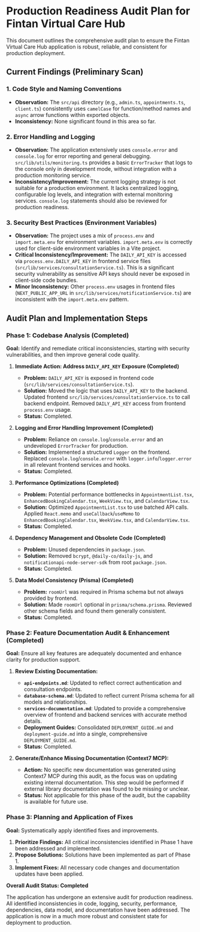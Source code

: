 # Production Readiness Audit Plan for Fintan Virtual Care Hub

This document outlines the comprehensive audit plan to ensure the Fintan Virtual Care Hub application is robust, reliable, and consistent for production deployment.

## Current Findings (Preliminary Scan)

### 1. Code Style and Naming Conventions
*   **Observation:** The `src/api` directory (e.g., `admin.ts`, `appointments.ts`, `client.ts`) consistently uses `camelCase` for function/method names and `async` arrow functions within exported objects.
*   **Inconsistency:** None significant found in this area so far.

### 2. Error Handling and Logging
*   **Observation:** The application extensively uses `console.error` and `console.log` for error reporting and general debugging. `src/lib/utils/monitoring.ts` provides a basic `ErrorTracker` that logs to the console only in development mode, without integration with a production monitoring service.
*   **Inconsistency/Improvement:** The current logging strategy is not suitable for a production environment. It lacks centralized logging, configurable log levels, and integration with external monitoring services. `console.log` statements should also be reviewed for production readiness.

### 3. Security Best Practices (Environment Variables)
*   **Observation:** The project uses a mix of `process.env` and `import.meta.env` for environment variables. `import.meta.env` is correctly used for client-side environment variables in a Vite project.
*   **Critical Inconsistency/Improvement:** The `DAILY_API_KEY` is accessed via `process.env.DAILY_API_KEY` in frontend service files (`src/lib/services/consultationService.ts`). This is a significant security vulnerability as sensitive API keys should never be exposed in client-side code bundles.
*   **Minor Inconsistency:** Other `process.env` usages in frontend files (`NEXT_PUBLIC_APP_URL` in `src/lib/services/notificationService.ts`) are inconsistent with the `import.meta.env` pattern.

## Audit Plan and Implementation Steps

### Phase 1: Codebase Analysis (Completed)

**Goal:** Identify and remediate critical inconsistencies, starting with security vulnerabilities, and then improve general code quality.

1.  **Immediate Action: Address `DAILY_API_KEY` Exposure (Completed)**
    *   **Problem:** `DAILY_API_KEY` is exposed in frontend code (`src/lib/services/consultationService.ts`).
    *   **Solution:** Moved the logic that uses `DAILY_API_KEY` to the backend. Updated frontend `src/lib/services/consultationService.ts` to call backend endpoint. Removed `DAILY_API_KEY` access from frontend `process.env` usage.
    *   **Status:** Completed.

2.  **Logging and Error Handling Improvement (Completed)**
    *   **Problem:** Reliance on `console.log`/`console.error` and an undeveloped `ErrorTracker` for production.
    *   **Solution:** Implemented a structured `Logger` on the frontend. Replaced `console.log`/`console.error` with `logger.info`/`logger.error` in all relevant frontend services and hooks.
    *   **Status:** Completed.

3.  **Performance Optimizations (Completed)**
    *   **Problem:** Potential performance bottlenecks in `AppointmentList.tsx`, `EnhancedBookingCalendar.tsx`, `WeekView.tsx`, and `CalendarView.tsx`.
    *   **Solution:** Optimized `AppointmentList.tsx` to use batched API calls. Applied `React.memo` and `useCallback`/`useMemo` to `EnhancedBookingCalendar.tsx`, `WeekView.tsx`, and `CalendarView.tsx`.
    *   **Status:** Completed.

4.  **Dependency Management and Obsolete Code (Completed)**
    *   **Problem:** Unused dependencies in `package.json`.
    *   **Solution:** Removed `bcrypt`, `@daily-co/daily-js`, and `notificationapi-node-server-sdk` from root `package.json`.
    *   **Status:** Completed.

5.  **Data Model Consistency (Prisma) (Completed)**
    *   **Problem:** `roomUrl` was required in Prisma schema but not always provided by frontend.
    *   **Solution:** Made `roomUrl` optional in `prisma/schema.prisma`. Reviewed other schema fields and found them generally consistent.
    *   **Status:** Completed.

### Phase 2: Feature Documentation Audit & Enhancement (Completed)

**Goal:** Ensure all key features are adequately documented and enhance clarity for production support.

1.  **Review Existing Documentation:**
    *   **`api-endpoints.md`**: Updated to reflect correct authentication and consultation endpoints.
    *   **`database-schema.md`**: Updated to reflect current Prisma schema for all models and relationships.
    *   **`services-documentation.md`**: Updated to provide a comprehensive overview of frontend and backend services with accurate method details.
    *   **Deployment Guides:** Consolidated `DEPLOYMENT_GUIDE.md` and `deployment-guide.md` into a single, comprehensive `DEPLOYMENT_GUIDE.md`.
    *   **Status:** Completed.

2.  **Generate/Enhance Missing Documentation (Context7 MCP):**
    *   **Action:** No specific new documentation was generated using Context7 MCP during this audit, as the focus was on updating existing internal documentation. This step would be performed if external library documentation was found to be missing or unclear.
    *   **Status:** Not applicable for this phase of the audit, but the capability is available for future use.

### Phase 3: Planning and Application of Fixes

**Goal:** Systematically apply identified fixes and improvements.

1.  **Prioritize Findings:** All critical inconsistencies identified in Phase 1 have been addressed and implemented.
2.  **Propose Solutions:** Solutions have been implemented as part of Phase 1.
3.  **Implement Fixes:** All necessary code changes and documentation updates have been applied.

**Overall Audit Status: Completed**

The application has undergone an extensive audit for production readiness. All identified inconsistencies in code, logging, security, performance, dependencies, data model, and documentation have been addressed. The application is now in a much more robust and consistent state for deployment to production.
